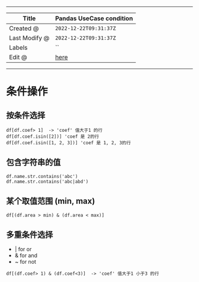 -----

| Title         | Pandas UseCase condition                             |
| ------------- | ---------------------------------------------------- |
| Created @     | `2022-12-22T09:31:37Z`                               |
| Last Modify @ | `2022-12-22T09:31:37Z`                               |
| Labels        | \`\`                                                 |
| Edit @        | [here](https://github.com/junxnone/xwiki/issues/201) |

-----

# 条件操作

## 按条件选择

    df[df.coef> 1]  -> 'coef' 值大于1 的行
    df[df.coef.isin([2])] 'coef 是 2的行
    df[df.coef.isin([1, 2, 3])] 'coef 是 1, 2, 3的行

## 包含字符串的值

    df.name.str.contains('abc')
    df.name.str.contains('abc|abd')

## 某个取值范围 (min, max)

    df[(df.area > min) & (df.area < max)]

## 多重条件选择

  - | for or
  - & for and
  - \~ for not

<!-- end list -->

    df[(df.coef> 1) & (df.coef<3)]  -> 'coef' 值大于1 小于3 的行
